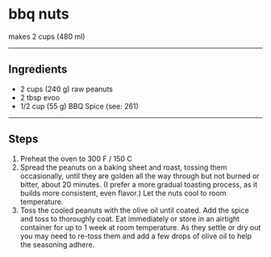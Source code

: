 # bbq nuts

makes 2 cups (480 ml)

---

## Ingredients

* 2 cups (240 g) raw peanuts
* 2 tbsp evoo
* 1/2 cup (55 g) BBQ Spice (see: 261)

---

## Steps

1.  Preheat the oven to 300 F / 150 C
2.  Spread the peanuts on a baking sheet and roast, tossing them occasionally, until they are golden all the way through but not burned or bitter, about 20 minutes. (I prefer a more gradual toasting process, as it builds more consistent, even flavor.) Let the nuts cool to room temperature.
3.  Toss the cooled peanuts with the olive oil until  coated. Add the spice and toss to thoroughly coat. Eat immediately or store in an airtight container for up to 1 week at room temperature. As they settle or dry out you may need to re-toss them and add a few drops of olive oil to help the seasoning adhere.
